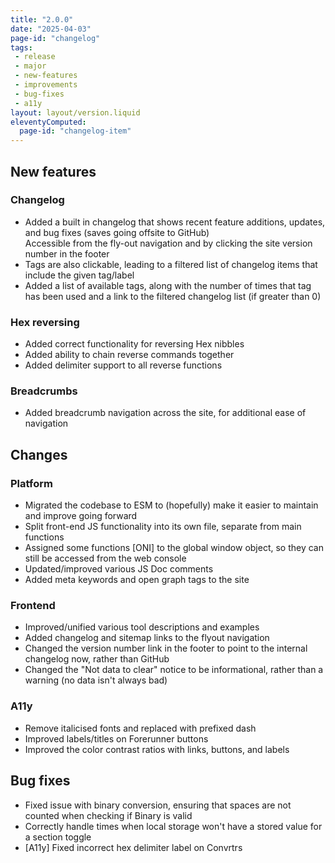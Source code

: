 ```yaml
---
title: "2.0.0"
date: "2025-04-03"
page-id: "changelog"
tags: 
 - release
 - major
 - new-features
 - improvements
 - bug-fixes
 - a11y
layout: layout/version.liquid
eleventyComputed:
  page-id: "changelog-item"
---
```

## New features
### Changelog
- Added a built in changelog that shows recent feature additions, updates, and bug fixes (saves going offsite to GitHub)  
Accessible from the fly-out navigation and by clicking the site version number in the footer
- Tags are also clickable, leading to a filtered list of changelog items that include the given tag/label
- Added a list of available tags, along with the number of times that tag has been used and a link to the filtered changelog list (if greater than 0)
### Hex reversing
- Added correct functionality for reversing Hex nibbles
- Added ability to chain reverse commands together
- Added delimiter support to all reverse functions
### Breadcrumbs
- Added breadcrumb navigation across the site, for additional ease of navigation

## Changes
### Platform
- Migrated the codebase to ESM to (hopefully) make it easier to maintain and improve going forward
- Split front-end JS functionality into its own file, separate from main functions
- Assigned some functions [ONI] to the global window object, so they can still be accessed from the web console
- Updated/improved various JS Doc comments
- Added meta keywords and open graph tags to the site
### Frontend
- Improved/unified various tool descriptions and examples
- Added changelog and sitemap links to the flyout navigation
- Changed the version number link in the footer to point to the internal changelog now, rather than GitHub
- Changed the "Not data to clear" notice to be informational, rather than a warning (no data isn't always bad)
### A11y
- Remove italicised fonts and replaced with prefixed dash
- Improved labels/titles on Forerunner buttons
- Improved the color contrast ratios with links, buttons, and labels

## Bug fixes
- Fixed issue with binary conversion, ensuring that spaces are not counted when checking if Binary is valid
- Correctly handle times when local storage won't have a stored value for a section toggle
- [A11y] Fixed incorrect hex delimiter label on Convrtrs
